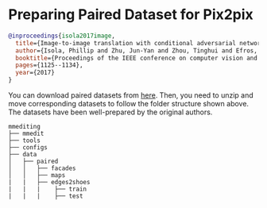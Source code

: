 # Preparing Paired Dataset for Pix2pix

<!-- [DATASET] -->

```bibtex
@inproceedings{isola2017image,
  title={Image-to-image translation with conditional adversarial networks},
  author={Isola, Phillip and Zhu, Jun-Yan and Zhou, Tinghui and Efros, Alexei A},
  booktitle={Proceedings of the IEEE conference on computer vision and pattern recognition},
  pages={1125--1134},
  year={2017}
}
```

You can download paired datasets from [here](http://efrosgans.eecs.berkeley.edu/pix2pix/datasets/).
Then, you need to unzip and move corresponding datasets to follow the folder structure shown above. The datasets have been well-prepared by the original authors.

```text
mmediting
├── mmedit
├── tools
├── configs
├── data
│   ├── paired
│   │   ├── facades
│   │   ├── maps
|   |   ├── edges2shoes
|   |   |    ├── train
|   |   |    ├── test
```
